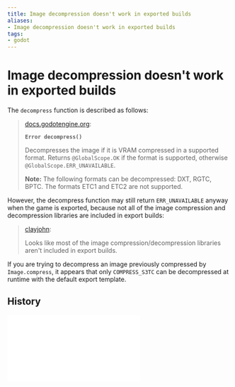 ```yaml
---
title: Image decompression doesn't work in exported builds
aliases:
- Image decompression doesn't work in exported builds
tags:
- godot
---
```


# Image decompression doesn't work in exported builds

The `decompress` function is described as follows:

> [docs.godotengine.org](https://docs.godotengine.org/en/4.2/classes/class_image.html#class-image-method-decompress):
>
> **`Error decompress()`**
>
> Decompresses the image if it is VRAM compressed in a supported format. Returns `@GlobalScope.OK` if the format is supported, otherwise `@GlobalScope.ERR_UNAVAILABLE`.
>
> **Note:** The following formats can be decompressed: DXT, RGTC, BPTC. The formats ETC1 and ETC2 are not supported.

However, the decompress function may still return `ERR_UNAVAILABLE` anyway when the game is exported, because not all of the image compression and decompression libraries are included in export builds:

> [clayjohn](https://github.com/godotengine/godot/issues/79932#issuecomment-1652303933):
>
> Looks like most of the image compression/decompression libraries aren't included in export builds.

If you are trying to decompress an image previously compressed by `Image.compress`, it appears that only `COMPRESS_S3TC` can be decompressed at runtime with the default export template.

## History

![20240806_165154](../entries/20240806_165154.md)
